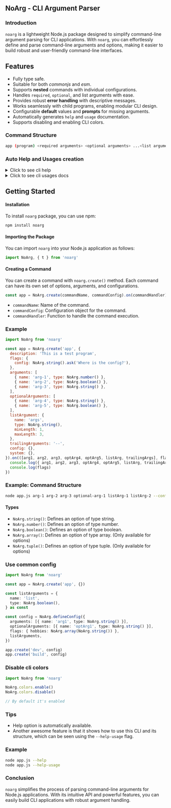 ## NoArg - CLI Argument Parser

### Introduction

`noarg` is a lightweight Node.js package designed to simplify command-line argument parsing for CLI applications. With `noarg`, you can effortlessly define and parse command-line arguments and options, making it easier to build robust and user-friendly command-line interfaces.

## Features

- Fully type safe.
- Suitable for both _commonjs_ and _esm_.
- Supports **nested** commands with individual configurations.
- Handles `required`, `optional`, and list arguments with ease.
- Provides robust **error handling** with descriptive messages.
- Works seamlessly with child programs, enabling modular CLI design.
- Configurable **default** values and **prompts** for missing arguments.
- Automatically generates `help` and `usage` documentation.
- Supports disabling and enabling CLI colors.

### Command Structure

```sh
app (program) <required arguments> <optional arguments> ...<list arguments> [options] [ignored arguments]
```

### Auto Help and Usages creation

<details>
  <summary>Click to see cli help</summary>

![image](https://github.com/user-attachments/assets/1c9048dc-6121-4beb-85c4-ce87b00de84b)

</details>

<details>
  <summary>Click to see cli usages docs</summary>

![image](https://github.com/user-attachments/assets/0491b11f-5f64-4b77-83c2-a49de9833170)

</details>

## Getting Started

#### Installation

To install `noarg` package, you can use npm:

```bash
npm install noarg
```

#### Importing the Package

You can import `noarg` into your Node.js application as follows:

```javascript
import NoArg, { t } from 'noarg'
```

#### Creating a Command

You can create a command with `noarg.create()` method. Each command can have its own set of options, arguments, and configurations.

```javascript
const app = NoArg.create(commandName, commandConfig).on(commandHandler)
```

- `commandName`: Name of the command.
- `commandConfig`: Configuration object for the command.
- `commandHandler`: Function to handle the command execution.

### Example

```javascript
import NoArg from 'noarg'

const app = NoArg.create('app', {
  description: 'This is a test program',
  flags: {
    config: NoArg.string().ask('Where is the config?'),
  },
  arguments: [
    { name: 'arg-1', type: NoArg.number() },
    { name: 'arg-2', type: NoArg.boolean() },
    { name: 'arg-3', type: NoArg.string() },
  ],
  optionalArguments: [
    { name: 'arg-4', type: NoArg.string() },
    { name: 'arg-5', type: NoArg.boolean() },
  ],
  listArgument: {
    name: 'args',
    type: NoArg.string(),
    minLength: 1,
    maxLength: 3,
  },
  trailingArguments: '--',
  config: {},
  system: {},
}).on(([arg1, arg2, arg3, optArg4, optArg5, listArg, trailingArgs], flags) => {
  console.log({ arg1, arg2, arg3, optArg4, optArg5, listArg, trailingArgs })
  console.log(flags)
})
```

### Example: Command Structure

```sh
node app.js arg-1 arg-2 arg-3 optional-arg-1 listArg-1 listArg-2 --config config.json
```

#### Types

- `NoArg.string()`: Defines an option of type string.
- `NoArg.number()`: Defines an option of type number.
- `NoArg.boolean()`: Defines an option of type boolean.
- `NoArg.array()`: Defines an option of type array. (Only available for options)
- `NoArg.tuple()`: Defines an option of type tuple. (Only available for options)

### Use common config

```ts
import NoArg from 'noarg'

const app = NoArg.create('app', {})

const listArguments = {
  name: 'list',
  type: NoArg.boolean(),
} as const

const config = NoArg.defineConfig({
  arguments: [{ name: 'arg1', type: NoArg.string() }],
  optionalArguments: [{ name: 'optArg1', type: NoArg.string() }],
  flags: { hobbies: NoArg.array(NoArg.string()) },
  listArguments,
})

app.create('dev', config)
app.create('build', config)
```

### Disable cli colors

```ts
import NoArg from 'noarg'

NoArg.colors.enable()
NoArg.colors.disable()

// By default it's enabled
```

### Tips

- Help option is automatically available.
- Another awesome feature is that it shows how to use this CLI and its structure, which can be seen using the `--help-usage` flag.

### Example

```sh
node app.js --help
node app.js --help-usage
```

### Conclusion

`noarg` simplifies the process of parsing command-line arguments for Node.js applications. With its intuitive API and powerful features, you can easily build CLI applications with robust argument handling.
